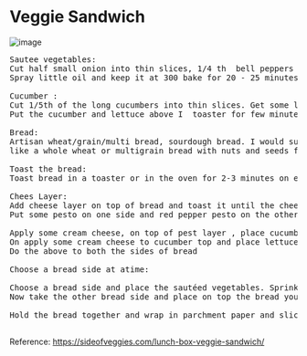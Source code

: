 # Veggie Sandwich
![image](https://github.com/paramraghavan/cookbook/assets/52529498/085a3f30-daba-4878-bcda-29be576027b2)

<pre>
Sautee vegetables:
Cut half small onion into thin slices, 1/4 th  bell peppers in thin slices, one tomato in thin slices.
Spray little oil and keep it at 300 bake for 20 - 25 minutes, mix vegetables few times

Cucumber :
Cut 1/5th of the long cucumbers into thin slices. Get some lettuce leaf wash and shake away water 
Put the cucumber and lettuce above I  toaster for few minutes for the moisture to go away

Bread: 
Artisan wheat/grain/multi bread, sourdough bread. I would suggest something with bite and nutritional value 
like a whole wheat or multigrain bread with nuts and seeds for added crunch.

Toast the bread: 
Toast bread in a toaster or in the oven for 2-3 minutes on each side with the broil feature.

Chees Layer:
Add cheese layer on top of bread and toast it until the cheese melts. Let it cool. 
Put some pesto on one side and red pepper pesto on the other side of bread 

Apply some cream cheese, on top of pest layer , place cucumber, 
On apply some cream cheese to cucumber top and place lettuce
Do the above to both the sides of bread

Choose a bread side at atime:
  
Choose a bread side and place the sautéed vegetables. Sprinkle salt, pepper and Italian seasoning.
Now take the other bread side and place on top the bread you just seasoned 

Hold the bread together and wrap in parchment paper and slice it.
  
</pre>

Reference: https://sideofveggies.com/lunch-box-veggie-sandwich/
